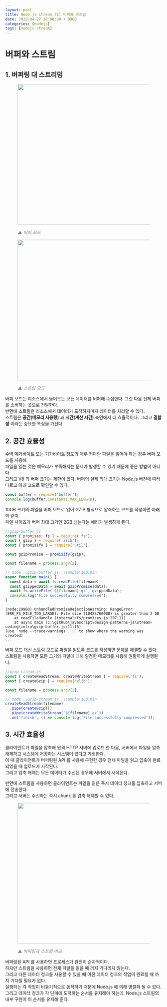 ```yaml
---
layout: post
title: Node.js stream (1) 버퍼와 스트림  
date: 2022-04-27 18:00:00 + 0900
categories: [nodejs]
tags: [nodejs stream]
---
```


# 버퍼와 스트림
## 1. 버퍼링 대 스트리밍
<figure>
  <img src="https://user-images.githubusercontent.com/13375810/165419761-102507ec-cce3-46b4-9865-6a0be77d08fb.png" height="450" />
  <p style="font-style: italic; color: gray;">▲ 버퍼 모드</p>
</figure>

<figure>
  <img src="https://user-images.githubusercontent.com/13375810/165419764-c8a492c9-e205-4354-bf35-a664b241b5cd.png" height="450" />
  <p style="font-style: italic; color: gray;">▲ 스트림 모드</p>
</figure>

버퍼 모드는 리소스에서 들어오는 모든 데이터를 버퍼에 수집한다. 그런 다음 전체 버퍼를 소비하는 곳으로 전달한다.   
반면에 스트림은 리소스에서 데이터가 도착하자마자 데이터를 처리할 수 있다.   
스트림은 __공간(메모리 사용량)__ 과 __시간(계산 시간)__ 측면에서 더 효율적이다. 그리고 __결합성__ 이라는 중요한 특징을 가진다.   

## 2. 공간 효율성
수백 메가바이트 또는 기가바이트 정도의 매우 커다란 파일을 읽어야 하는 경우 버퍼 모드를 사용해   
파일을 읽는 것은 메모리가 부족해지는 문제가 발생할 수 있기 때문에 좋은 방법이 아니다.   
그리고 V8 의 버퍼 크기는 제한이 있다. 버퍼의 실제 최대 크기는 Node.js 버전에 따라 다르고 아래 코드로 확인할 수 있다.
```javascript
const buffer = require('buffer');
console.log(buffer.constants.MAX_LENGTH);
```

10GB 크기의 파일을 버퍼 모드로 읽어 GZIP 형식으로 압축하는 코드를 작성하면 아래와 같이   
파일 사이즈가 버퍼 최대 크기인 2GB 넘는다는 에러가 발생하게 된다.

```javascript
//gzip-buffer.js
const { promises: fs } = require('fs');
const { gzip } = require('zlib');
const { promisify } = require('util');

const gzipPromise = promisify(gzip);

const filename = process.argv[2];

// node .\gzip-buffer.js .\sample\1GB.bin
async function main() {
  const data = await fs.readFile(filename);
  const gzippedData = await gzipPromise(data);
  await fs.writeFile(`${filename}.gz`, gzippedData);
  console.log('File successfully compressed');
}
```

```
(node:10980) UnhandledPromiseRejectionWarning: RangeError [ERR_FS_FILE_TOO_LARGE]: File size (10485760000) is greater than 2 GB
    at readFileHandle (internal/fs/promises.js:297:11)
    at async main (C:\github\javascript\design-patterns-js\stream-coding\intro\gzip-buffer.js:11:16)
(Use `node --trace-warnings ...` to show where the warning was created)
...
```

버퍼 모드 대신 스트림 모드로 파일을 읽도록 코드를 작성하면 문제를 해결할 수 있다.   
스트림을 사용하면 모든 크기의 파일에 대해 일정한 메모리를 사용해 원활하게 실행된다.
```javascript
//gzip-stream.js
const { createReadStream, createWriteStream } = require('fs');
const { createGzip } = require('zlib');

const filename = process.argv[2];

// node .\gzip-stream.js .\sample\1GB.bin
createReadStream(filename)
  .pipe(createGzip())
  .pipe(createWriteStream(`${filename}.gz`))
  .on('finish', () => console.log('File successfully compressed'));
```

## 3. 시간 효율성
클라이언트가 파일을 압축해 원격 HTTP 서버에 업로드 한 다음, 서버에서 파일을 압축 해제하고 시스템에 저장하는 시스템이 있다고 가정한다.   
이 때 클라이언트가 버퍼링된 API 를 사용해 구현한 경우 전체 파일을 읽고 압축이 완료 되었을 때 업로드가 시작된다.   
그리고 압축 해제는 모든 데이터가 수신된 경우에 서버에서 시작된다.   
    
반면에 스트림을 사용하면 클라이언트는 파일을 읽은 즉시 데이터 청크를 압축하고 서버에 전송한다.    
그리고 서버는 수신하는 즉시 chunk 를 압축 해제할 수 있다.   

<figure>
  <img src="https://user-images.githubusercontent.com/13375810/165425635-785c8463-0406-4d1b-90c8-92cc3dc6d9da.png" height="450" />
  <p style="font-style: italic; color: gray;">▲ 버퍼링과 스트림 비교</p>
</figure>

버퍼링된 API 를 사용하면 프로세스가 완전히 순차적이다.   
하지만 스트림을 사용하면 전체 파일을 읽을 때 까지 기다리지 않는다.    
그리고 다른 데이터 청크를 사용할 수 있을 때 이전 데이터 청크의 작업이 완료될 때 까지 기다릴 필요가 없다.   
실행하는 각 작업이 비동기적으로 동작하기 때문에 Node.js 에 의해 병렬화 될 수 있다.   
그리고 데이터 청크가 각 단계에 도착하는 순서를 유지해야 하는데, Node.js 스트림의 내부 구현이 이 순서를 유지해 준다.   
